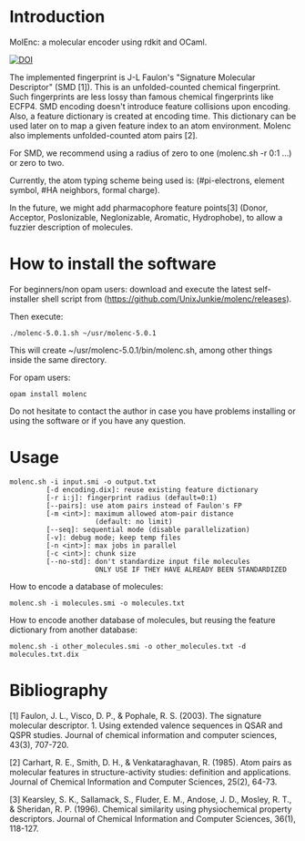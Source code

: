 # Introduction

MolEnc: a molecular encoder using rdkit and OCaml.

[![DOI](https://zenodo.org/badge/DOI/10.5281/zenodo.3546675.svg)](https://doi.org/10.5281/zenodo.3546675)

The implemented fingerprint is J-L Faulon's "Signature Molecular Descriptor"
(SMD [1]).
This is an unfolded-counted chemical fingerprint.
Such fingerprints are less lossy than famous chemical fingerprints like ECFP4.
SMD encoding doesn't introduce feature collisions upon encoding.
Also, a feature dictionary is created at encoding time.
This dictionary can be used later on to map a given feature index to an
atom environment.
Molenc also implements unfolded-counted atom pairs [2].

For SMD, we recommend using a radius of zero to one (molenc.sh -r 0:1 ...) or
zero to two.

Currently, the atom typing scheme being used is:
(#pi-electrons, element symbol, #HA neighbors, formal charge).

In the future, we might add pharmacophore feature points[3]
(Donor, Acceptor, PosIonizable, NegIonizable, Aromatic, Hydrophobe),
to allow a fuzzier description of molecules.

# How to install the software

For beginners/non opam users:
download and execute the latest self-installer
shell script from (https://github.com/UnixJunkie/molenc/releases).

Then execute:
```
./molenc-5.0.1.sh ~/usr/molenc-5.0.1
```

This will create ~/usr/molenc-5.0.1/bin/molenc.sh, among other things
inside the same directory.

For opam users:
```
opam install molenc
```

Do not hesitate to contact the author in case you have problems installing
or using the software or if you have any question.

# Usage

```
molenc.sh -i input.smi -o output.txt
         [-d encoding.dix]: reuse existing feature dictionary
         [-r i:j]: fingerprint radius (default=0:1)
         [--pairs]: use atom pairs instead of Faulon's FP
         [-m <int>]: maximum allowed atom-pair distance
                     (default: no limit)
         [--seq]: sequential mode (disable parallelization)
         [-v]: debug mode; keep temp files
         [-n <int>]: max jobs in parallel
         [-c <int>]: chunk size
         [--no-std]: don't standardize input file molecules
                     ONLY USE IF THEY HAVE ALREADY BEEN STANDARDIZED
```

How to encode a database of molecules:

```
molenc.sh -i molecules.smi -o molecules.txt

```

How to encode another database of molecules, but reusing the feature
dictionary from another database:

```
molenc.sh -i other_molecules.smi -o other_molecules.txt -d molecules.txt.dix
```

# Bibliography

[1] Faulon, J. L., Visco, D. P., & Pophale, R. S. (2003). The signature molecular descriptor. 1. Using extended valence sequences in QSAR and QSPR studies. Journal of chemical information and computer sciences, 43(3), 707-720.

[2] Carhart, R. E., Smith, D. H., & Venkataraghavan, R. (1985). Atom pairs as molecular features in structure-activity studies: definition and applications. Journal of Chemical Information and Computer Sciences, 25(2), 64-73.

[3] Kearsley, S. K., Sallamack, S., Fluder, E. M., Andose, J. D., Mosley, R. T., & Sheridan, R. P. (1996). Chemical similarity using physiochemical property descriptors. Journal of Chemical Information and Computer Sciences, 36(1), 118-127.
